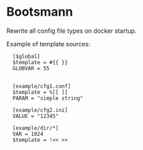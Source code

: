 # Bootsmann #

Rewrite all config file types on docker startup.

Example of template sources:

```
  [$global]
  $template = #{{ }}
  GLOBVAR = 55


  [example/cfg1.conf]
  $template = %[[ ]]
  PARAM = "simple string"

  [example/cfg2.ini]
  VALUE = "12345"

  [example/dir/*]
  VAR = 1024
  $template = !<< >>

```
